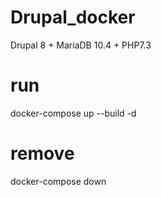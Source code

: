 # Drupal_docker
Drupal 8 + MariaDB 10.4 + PHP7.3

# run
docker-compose up --build -d

# remove
docker-compose down
